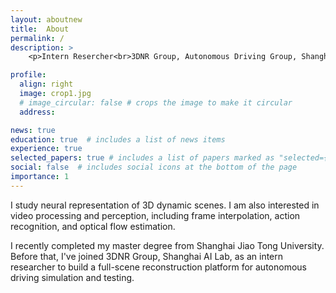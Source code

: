 ```yaml
---
layout: aboutnew
title:  About
permalink: /
description: >
    <p>Intern Resercher<br>3DNR Group, Autonomous Driving Group, Shanghai AI Lab, Shanghai<br>Office: L1-12F-C, Shanghai AI Lab</p>

profile:
  align: right
  image: crop1.jpg
  # image_circular: false # crops the image to make it circular
  address:

news: true
education: true  # includes a list of news items
experience: true
selected_papers: true # includes a list of papers marked as "selected={true}"
social: false  # includes social icons at the bottom of the page
importance: 1
---
```


I study neural representation of 3D dynamic scenes. I am also interested in video processing and perception, including frame interpolation, action recognition, and optical flow estimation.

I recently completed my master degree from Shanghai Jiao Tong University. Before that, I've joined 3DNR Group, Shanghai AI Lab, as an intern researcher to build a full-scene reconstruction platform for autonomous driving simulation and testing.
